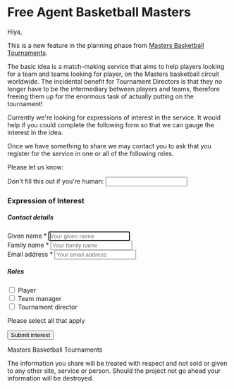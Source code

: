 
<h1 class="display-4 text-black text-uppercase font-weight-bold" data-animate="fadeInDown" data-animate-delay="0.6">
Free Agent Basketball Masters
</h1>

Hiya,

This is a new feature in the planning phase from [Masters Basketball Tournaments](https://www.mastersbasketballtournaments.com).

The basic idea is a match-making service that aims to help players looking for a team and teams looking for player, on the Masters basketball circuit worldwide. The incidental benefit for Tournament Directors is that they no longer have to be the intermediary between players and teams, therefore freeing them up for the enormous task of actually putting on the tournament!

Currently we're looking for expressions of interest in the service. It would help if you could complete the following form so that we can gauge the interest in the idea.

Once we have something to share we may contact you to ask that you register for the service in one or all of the following roles.

Please let us know:

<form name="expression_of_interest" action="/subscribe/thank-you/" method="POST" data-netlify="true" netlify-honeypot="subscribe" data-netlify-recaptcha="true">
<input name="subject" type="hidden" value="Free Agent Basketball Masters - Expression of Interest" />
<p class="subscribe">
	<label>
		Don't fill this out if you're human: <input name="subscribe" />
	</label>
</p>

<div class="card">
	<div class="card-header card-primary">
		<h3 class="card-title text-white">Expression of Interest</h3>
	</div>
	<div class="card-body">
		<div class="row">
			<div class="col-md-6">
				<h5>Contact details</h5>
				<div class="form-group">
					<label for="given_name">Given name *</label>
					<input id="given_name" name="given_name" type="text" class="form-control" placeholder="Your given name" maxlength="255" autofocus required>
				</div>
				<div class="form-group">
					<label for="family_name">Family name *</label>
					<input id="family_name" name="family_name" type="text" class="form-control" placeholder="Your family name" maxlength="255" required>
				</div>
				<div class="form-group">
					<label for="email_address">Email address *</label>
					<input id="email_address" name="email_address" type="email" class="form-control" placeholder="Your email address" maxlength="255" required>
				</div>
			</div>
			<div class="col-md-6">
				<h5>Roles</h5>
				<div class="row">
					<div class="col-md-6">
						<div class="form-group">
							<div class="form-check">
								<input id="player" name="player" class="form-check-input" type="checkbox" value="Yes">
								<label for="player" class="form-check-label">Player</label>
							</div>
						</div>
						<div class="form-group">
							<div class="form-check">
								<input id="team_manager" name="team_manager" class="form-check-input" type="checkbox" value="Yes">
								<label for="team_manager" class="form-check-label">Team manager</label>
							</div>
						</div>
						<div class="form-group">
							<div class="form-check">
								<input id="tournament_director" name="tournament_director" class="form-check-input" type="checkbox" value="Yes">
								<label for="tournament_director" class="form-check-label">Tournament director</label>
							</div>
						</div>
						<p>Please select all that apply</p>
					</div>
				</div>
			</div>
		</div>
	</div>
</div>

<div class="g-mb-25" data-netlify-recaptcha="true"></div>

<div class="g-mt-25">
	<button type="submit" class="btn btn-primary">Submit interest</button>
</div>
</form>

Masters Basketball Tournaments

The information you share will be treated with respect and not sold or given to any other site, service or person. Should the project not go ahead your information will be destroyed.
